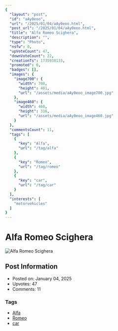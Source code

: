 ```yaml
---
{
  "layout": "post",
  "id": "aAy0eoo",
  "url": "/2025/01/04/aAy0eoo.html",
  "post_url": "/2025/01/04/aAy0eoo.html",
  "title": "Alfa Romeo Scighera",
  "description": "",
  "type": "Photo",
  "nsfw": 0,
  "upVoteCount": 47,
  "downVoteCount": 22,
  "creationTs": 1735938133,
  "promoted": 0,
  "badges": [],
  "images": {
    "image700": {
      "width": 700,
      "height": 481,
      "url": "/assets/media/aAy0eoo_image700.jpg"
    },
    "image460": {
      "width": 460,
      "height": 316,
      "url": "/assets/media/aAy0eoo_image460.jpg"
    }
  },
  "commentsCount": 11,
  "tags": [
    {
      "key": "Alfa",
      "url": "/tag/alfa"
    },
    {
      "key": "Romeo",
      "url": "/tag/romeo"
    },
    {
      "key": "car",
      "url": "/tag/car"
    }
  ],
  "interests": [
    "motorvehicles"
  ]
}
---
```


# Alfa Romeo Scighera

![Alfa Romeo Scighera](/assets/media/aAy0eoo_image700.jpg)

## Post Information

- Posted on: January 04, 2025
- Upvotes: 47
- Comments: 11

### Tags

- [Alfa](/tag/Alfa)
- [Romeo](/tag/Romeo)
- [car](/tag/car)
